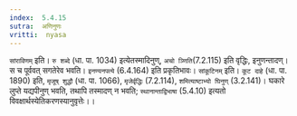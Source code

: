 ```yaml
---
index:  5.4.15
sutra:  अणिनुणः
vritti:  nyasa
---
```


`सांराविणम्` इति। `रु शब्दे` (धा. पा. 1034) इत्येतस्मादिनुण्, `अचो ञ्णिति`(7.2.115) इति वृद्धिः, इनुणन्तादण्। स च पूर्ववत् सगतेरेव भवति। `इनण्यनपत्ये` (6.4.164) इति प्रकृतिभावः। `सांकूटिनम्` इति। `कूट दाहे` (धा. पा. 1890) इति, `मृजूष् शुद्धौ` (धा. पा. 1066), `मृजेर्वृद्धिः` (7.2.114), `शमित्याष्टाभ्यो घिनुण्` (3.2.141)। घकारे लुप्ते यद्यपीनुण् भवति, तथापि तस्मादण् न भवति; `स्थानान्ताद्विभाषा` (5.4.10) इत्यतो विवक्षार्थस्येतिकरणस्यानुवृत्तेः।।

